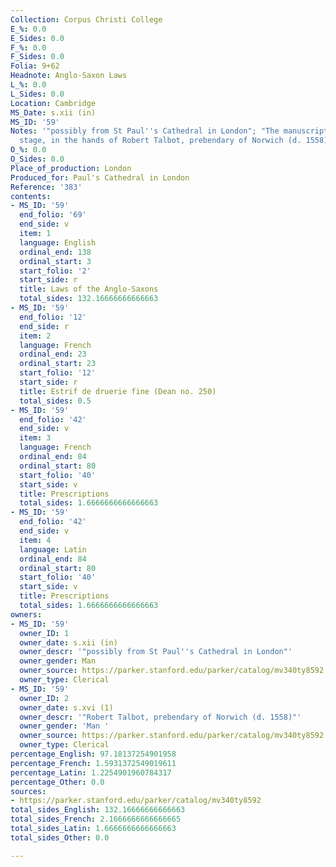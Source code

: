 ```yaml
---
Collection: Corpus Christi College
E_%: 0.0
E_Sides: 0.0
F_%: 0.0
F_Sides: 0.0
Folia: 9+62
Headnote: Anglo-Saxon Laws
L_%: 0.0
L_Sides: 0.0
Location: Cambridge
MS_Date: s.xii (in)
MS_ID: '59'
Notes: '"possibly from St Paul''s Cathedral in London"; "The manuscript was, at some
  stage, in the hands of Robert Talbot, prebendary of Norwich (d. 1558)"'
O_%: 0.0
O_Sides: 0.0
Place_of_production: London
Produced_for: Paul's Cathedral in London
Reference: '383'
contents:
- MS_ID: '59'
  end_folio: '69'
  end_side: v
  item: 1
  language: English
  ordinal_end: 138
  ordinal_start: 3
  start_folio: '2'
  start_side: r
  title: Laws of the Anglo-Saxons
  total_sides: 132.16666666666663
- MS_ID: '59'
  end_folio: '12'
  end_side: r
  item: 2
  language: French
  ordinal_end: 23
  ordinal_start: 23
  start_folio: '12'
  start_side: r
  title: Estrif de druerie fine (Dean no. 250)
  total_sides: 0.5
- MS_ID: '59'
  end_folio: '42'
  end_side: v
  item: 3
  language: French
  ordinal_end: 84
  ordinal_start: 80
  start_folio: '40'
  start_side: v
  title: Prescriptions
  total_sides: 1.6666666666666663
- MS_ID: '59'
  end_folio: '42'
  end_side: v
  item: 4
  language: Latin
  ordinal_end: 84
  ordinal_start: 80
  start_folio: '40'
  start_side: v
  title: Prescriptions
  total_sides: 1.6666666666666663
owners:
- MS_ID: '59'
  owner_ID: 1
  owner_date: s.xii (in)
  owner_descr: '"possibly from St Paul''s Cathedral in London"'
  owner_gender: Man
  owner_source: https://parker.stanford.edu/parker/catalog/mv340ty8592
  owner_type: Clerical
- MS_ID: '59'
  owner_ID: 2
  owner_date: s.xvi (1)
  owner_descr: '"Robert Talbot, prebendary of Norwich (d. 1558)"'
  owner_gender: 'Man '
  owner_source: https://parker.stanford.edu/parker/catalog/mv340ty8592
  owner_type: Clerical
percentage_English: 97.18137254901958
percentage_French: 1.5931372549019611
percentage_Latin: 1.2254901960784317
percentage_Other: 0.0
sources:
- https://parker.stanford.edu/parker/catalog/mv340ty8592
total_sides_English: 132.16666666666663
total_sides_French: 2.1666666666666665
total_sides_Latin: 1.6666666666666663
total_sides_Other: 0.0

---
```

